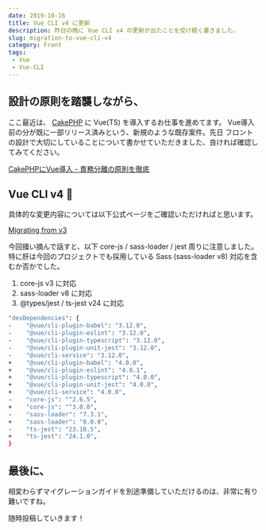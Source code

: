 ```yaml
---
date: 2019-10-16
title: Vue CLI v4 に更新
description: 昨日の晩に Vue CLI v4 の更新が出たことを受け軽く書きました。
slug: migration-to-vue-cli-v4
category: Front
tags: 
 - Vue
 - Vue-CLI
---
```


## 設計の原則を踏襲しながら、

ここ最近は、 [CakePHP](https://cakephp.org/jp) に Vue(TS) を導入するお仕事を進めてます。 Vue導入前の分が既に一部リリース済みという、新規のような既存案件。先日 フロントの設計で大切にしていることについて書かせていただきました、良ければ確認してみてください。

<a class="link-preview" href="https://webneko.dev/posts/in-progress-to-vue-on-cakephp">CakePHPにVue導入 - 責務分離の原則を徹底</a>

## Vue CLI v4 🎉

具体的な変更内容については以下公式ページをご確認いただければと思います。

<a class="link-preview" href="https://cli.vuejs.org/migrating-from-v3/#migrating-from-v3">Migrating from v3</a>

今回掻い摘んで話すと、以下 core-js / sass-loader / jest 周りに注意しました。特に肝は今回のプロジェクトでも採用している Sass (sass-loader v8) 対応を含むか否かでした。

1. core-js v3 に対応
2. sass-loader v8 に対応
3. @types/jest / ts-jest v24 に対応

```bash
"devDependencies": {
-    "@vue/cli-plugin-babel": "3.12.0",
-    "@vue/cli-plugin-eslint": "3.12.0",
-    "@vue/cli-plugin-typescript": "3.12.0",
-    "@vue/cli-plugin-unit-jest": "3.12.0",
-    "@vue/cli-service": "3.12.0",
+    "@vue/cli-plugin-babel": "4.0.0",
+    "@vue/cli-plugin-eslint": "4.0.1",
+    "@vue/cli-plugin-typescript": "4.0.0",
+    "@vue/cli-plugin-unit-jest": "4.0.0",
+    "@vue/cli-service": "4.0.0",
-    "core-js": "^2.6.5",
+    "core-js": "^3.0.0",
-    "sass-loader": "7.3.1",
+    "sass-loader": "8.0.0",
-    "ts-jest": "23.10.5",
+    "ts-jest": "24.1.0",
}
```

## 最後に、

相変わらずマイグレーションガイドを別途準備していただけるのは、非常に有り難いですね。

随時投稿していきます！
